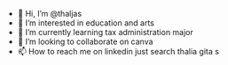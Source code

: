 - 👋 Hi, I’m @thaljas
- 👀 I’m interested in education and arts
- 🌱 I’m currently learning tax administration major
- 💞️ I’m looking to collaborate on canva
- 📫 How to reach me on linkedin just search thalia gita s

<!---
thaljas/thaljas is a ✨ special ✨ repository because its `README.md` (this file) appears on your GitHub profile.
You can click the Preview link to take a look at your changes.
--->
